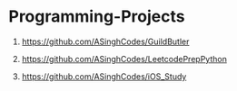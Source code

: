 # Programming-Projects

1) https://github.com/ASinghCodes/GuildButler

2) https://github.com/ASinghCodes/LeetcodePrepPython

3) https://github.com/ASinghCodes/iOS_Study
